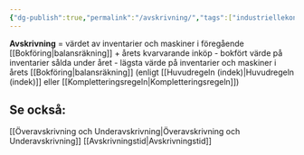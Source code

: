 ```yaml
---
{"dg-publish":true,"permalink":"/avskrivning/","tags":["industriellekonomi"]}
---
```


**Avskrivning** = värdet av inventarier och maskiner i föregående [[Bokföring\|balansräkning]] + årets kvarvarande inköp  - bokfört värde på inventarier sålda under året - lägsta värde på inventarier och maskiner i årets [[Bokföring\|balansräkning]] (enligt [[Huvudregeln (indek)\|Huvudregeln (indek)]] eller [[Kompletteringsregeln\|Kompletteringsregeln]])
## Se också:
[[Överavskrivning och Underavskrivning\|Överavskrivning och Underavskrivning]]
[[Avskrivningstid\|Avskrivningstid]]